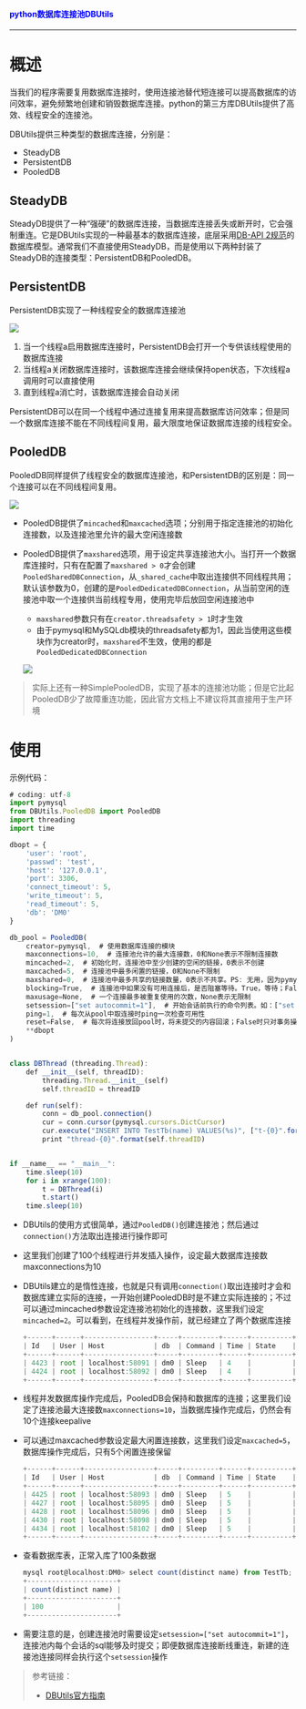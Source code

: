 #### <font color="blue">python数据库连接池DBUtils</font>

---

# 概述

当我们的程序需要复用数据库连接时，使用连接池替代短连接可以提高数据库的访问效率，避免频繁地创建和销毁数据库连接。python的第三方库DBUtils提供了高效、线程安全的连接池。

DBUtils提供三种类型的数据库连接，分别是：

* SteadyDB
* PersistentDB
* PooledDB

## SteadyDB

SteadyDB提供了一种“强硬”的数据库连接，当数据库连接丢失或断开时，它会强制重连。它是DBUtils实现的一种最基本的数据库连接，底层采用[DB-API 2规范](https://www.python.org/dev/peps/pep-0249/)的数据库模型。通常我们不直接使用SteadyDB，而是使用以下两种封装了SteadyDB的连接类型：PersistentDB和PooledDB。

## PersistentDB

PersistentDB实现了一种线程安全的数据库连接池

![](./image/dbutils_1.jpg)

1. 当一个线程a启用数据库连接时，PersistentDB会打开一个专供该线程使用的数据库连接
2. 当线程a关闭数据库连接时，该数据库连接会继续保持open状态，下次线程a调用时可以直接使用
3. 直到线程a消亡时，该数据库连接会自动关闭

PersistentDB可以在同一个线程中通过连接复用来提高数据库访问效率；但是同一个数据库连接不能在不同线程间复用，最大限度地保证数据库连接的线程安全。

## PooledDB

PooledDB同样提供了线程安全的数据库连接池，和PersistentDB的区别是：同一个连接可以在不同线程间复用。

![](./image/dbutils_2.jpg)

* PooledDB提供了`mincached`和`maxcached`选项；分别用于指定连接池的初始化连接数，以及连接池里允许的最大空闲连接数
* PooledDB提供了`maxshared`选项，用于设定共享连接池大小。当打开一个数据库连接时，只有在配置了`maxshared > 0`才会创建`PooledSharedDBConnection`，从`_shared_cache`中取出连接供不同线程共用；默认该参数为0，创建的是`PooledDedicatedDBConnection`，从当前空闲的连接池中取一个连接供当前线程专用，使用完毕后放回空闲连接池中

	* `maxshared`参数只有在`creator.threadsafety > 1`时才生效
	* 由于pymysql和MySQLdb模块的threadsafety都为1，因此当使用这些模块作为creator时，`maxshared`不生效，使用的都是`PooledDedicatedDBConnection`
	
	![](./image/dbutils_3.jpg)

> 实际上还有一种SimplePooledDB，实现了基本的连接池功能；但是它比起PooledDB少了故障重连功能，因此官方文档上不建议将其直接用于生产环境

# 使用

示例代码：

```js
# coding: utf-8
import pymysql
from DBUtils.PooledDB import PooledDB
import threading
import time

dbopt = {
    'user': 'root',
    'passwd': 'test',
    'host': '127.0.0.1',
    'port': 3306,
    'connect_timeout': 5,
    'write_timeout': 5,
    'read_timeout': 5,
    'db': 'DM0'
}

db_pool = PooledDB(
    creator=pymysql,  # 使用数据库连接的模块
    maxconnections=10,  # 连接池允许的最大连接数，0和None表示不限制连接数
    mincached=2,  # 初始化时，连接池中至少创建的空闲的链接，0表示不创建
    maxcached=5,  # 连接池中最多闲置的链接，0和None不限制
    maxshared=0,  # 连接池中最多共享的链接数量，0表示不共享。PS: 无用，因为pymysql和MySQLdb等模块的 threadsafety都为1，此值只有在creator.threadsafety > 1时设置才有效，否则创建的都是dedicated connection，即此连接是线程专用的。
    blocking=True,  # 连接池中如果没有可用连接后，是否阻塞等待。True，等待；False，不等待然后报错
    maxusage=None,  # 一个连接最多被重复使用的次数，None表示无限制
    setsession=["set autocommit=1"],  # 开始会话前执行的命令列表。如：["set datestyle to ...", "set time zone ..."]；务必要设置autocommit，否则可能导致该session的sql未提交
    ping=1,  # 每次从pool中取连接时ping一次检查可用性
    reset=False,  # 每次将连接放回pool时，将未提交的内容回滚；False时只对事务操作进行回滚
    **dbopt
)


class DBThread (threading.Thread):
    def __init__(self, threadID):
        threading.Thread.__init__(self)
        self.threadID = threadID

    def run(self):
        conn = db_pool.connection()
        cur = conn.cursor(pymysql.cursors.DictCursor)
        cur.execute("INSERT INTO TestTb(name) VALUES(%s)", ["t-{0}".format(self.threadID), ])
        print "thread-{0}".format(self.threadID)


if __name__ == "__main__":
    time.sleep(10)
    for i in xrange(100):
        t = DBThread(i)
        t.start()
    time.sleep(10)
```

* DBUtils的使用方式很简单，通过`PooledDB()`创建连接池；然后通过`connection()`方法取出连接进行操作即可
* 这里我们创建了100个线程进行并发插入操作，设定最大数据库连接数maxconnections为10
* DBUtils建立的是惰性连接，也就是只有调用`connection()`取出连接时才会和数据库建立实际的连接，一开始创建PooledDB时是不建立实际连接的；不过可以通过mincached参数设定连接池初始化的连接数，这里我们设定`mincached=2`。可以看到，在线程并发操作前，就已经建立了两个数据库连接

	```js
	+------+------+-----------------+-----+---------+------+----------+-----------------------+
	| Id   | User | Host            | db  | Command | Time | State    | Info                  |
	+------+------+-----------------+-----+---------+------+----------+-----------------------+
	| 4423 | root | localhost:58091 | dm0 | Sleep   | 4    |          | <null>                |
	| 4424 | root | localhost:58092 | dm0 | Sleep   | 4    |          | <null>                |
	+------+------+-----------------+-----+---------+------+----------+-----------------------+
	```

* 线程并发数据库操作完成后，PooledDB会保持和数据库的连接；这里我们设定了连接池最大连接数`maxconnections=10`，当数据库操作完成后，仍然会有10个连接keepalive
* 可以通过maxcached参数设定最大闲置连接数，这里我们设定`maxcached=5`，数据库操作完成后，只有5个闲置连接保留

	```js
	+------+------+-----------------+-----+---------+------+----------+-----------------------+
	| Id   | User | Host            | db  | Command | Time | State    | Info                  |
	+------+------+-----------------+-----+---------+------+----------+-----------------------+
	| 4425 | root | localhost:58093 | dm0 | Sleep   | 5    |          | <null>                |
	| 4427 | root | localhost:58095 | dm0 | Sleep   | 5    |          | <null>                |
	| 4428 | root | localhost:58096 | dm0 | Sleep   | 5    |          | <null>                |
	| 4430 | root | localhost:58098 | dm0 | Sleep   | 5    |          | <null>                |
	| 4434 | root | localhost:58102 | dm0 | Sleep   | 5    |          | <null>                |
	+------+------+-----------------+-----+---------+------+----------+-----------------------+
	```
	
* 查看数据库表，正常入库了100条数据

	```js
	mysql root@localhost:DM0> select count(distinct name) from TestTb;
	+----------------------+
	| count(distinct name) |
	+----------------------+
	| 100                  |
	+----------------------+
	```
	
* 需要注意的是，创建连接池时需要设定`setsession=["set autocommit=1"]`，连接池内每个会话的sql能够及时提交；即便数据库连接断线重连，新建的连接池连接同样会执行这个`setsession`操作

> 参考链接：
> 
> * [DBUtils官方指南](https://cito.github.io/w4py-olde-docs/Webware/DBUtils/Docs/UsersGuide.html)